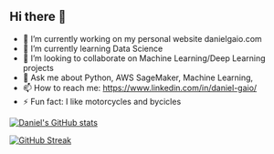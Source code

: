 ## Hi there 👋

- 🔭 I’m currently working on my personal website danielgaio.com
- 🌱 I’m currently learning Data Science
- 👯 I’m looking to collaborate on Machine Learning/Deep Learning projects
- 💬 Ask me about Python, AWS SageMaker, Machine Learning, 
- 📫 How to reach me: https://www.linkedin.com/in/daniel-gaio/
- ⚡ Fun fact: I like motorcycles and bycicles

[![Daniel's GitHub stats](https://github-readme-stats.vercel.app/api?username=danielgaio&show_icons=true)](https://github.com/anuraghazra/github-readme-stats)

[![GitHub Streak](https://streak-stats.demolab.com/?user=danielgaio)](https://git.io/streak-stats)

